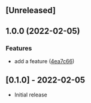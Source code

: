 ## [Unreleased]

## 1.0.0 (2022-02-05)


### Features

* add a feature ([4ea7c66](https://github.com/meltingturret/cf-api-specification/commit/4ea7c66f128478e2a7277861f8eafed616628473))

## [0.1.0] - 2022-02-05

- Initial release
